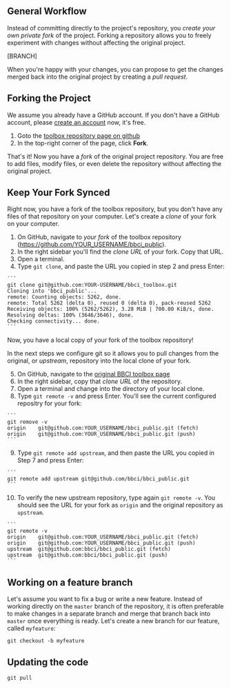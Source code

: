 ## General Workflow

Instead of committing directly to the project's repository, you *create your own
private fork* of the project. Forking a repository allows you to freely
experiment with changes without affecting the original project.

[BRANCH]

When you're happy with your changes, you can propose to get the changes merged
back into the original project by creating a *pull request*.


## Forking the Project

We assume you already have a GitHub account. If you don't have a GitHub account,
please [create an account][join_github] now, it's free.

  1. Goto the [toolbox repository page on github][bbci_public]
  2. In the top-right corner of the page, click **Fork**.

That's it! Now you have a *fork* of the original project repository. You are
free to add files, modify files, or even delete the repository without affecting
the original project.


## Keep Your Fork Synced

Right now, you have a fork of the toolbox repository, but you don't have any
files of that repository on your computer. Let's create a *clone* of your fork
on your computer.

  1. On GitHub, navigate to *your fork* of the toolbox repository
     (https://github.com/YOUR_USERNAME/bbci_public).
  2. In the right sidebar you'll find the *clone URL* of your fork. Copy that
     URL.
  3. Open a terminal.
  4. Type `git clone`, and paste the URL you copied in step 2 and press Enter:

    ```
    git clone git@github.com:YOUR-USERNAME/bbci_toolbox.git
    Cloning into 'bbci_public'...
    remote: Counting objects: 5262, done.
    remote: Total 5262 (delta 0), reused 0 (delta 0), pack-reused 5262
    Receiving objects: 100% (5262/5262), 3.28 MiB | 700.00 KiB/s, done.
    Resolving deltas: 100% (3646/3646), done.
    Checking connectivity... done.
    ```

Now, you have a local copy of your fork of the toolbox repository!

In the next steps we configure git so it allows you to pull changes from the
original, or *upstream*, repository into the local clone of your fork.

  5. On GitHub, navigate to the [original BBCI toolbox page][bbci_public]
  6. In the right sidebar, copy that *clone URL* of the repository.
  7. Open a terminal and change into the directory of your local clone.
  8. Type `git remote -v` and press Enter. You'll see the current configured
     repositry for your fork:

    ```
    git remove -v
    origin    git@github.com:YOUR_USERNAME/bbci_public.git (fetch)
    origin    git@github.com:YOUR_USERNAME/bbci_public.git (push)
    ```

  9. Type `git remote add upstream`, and then paste the URL you copied in Step 7
     and press Enter:

    ```
    git remote add upstream git@github.com/bbci/bbci_public.git
    ```

  10. To verify the new upstream repository, type again `git remote -v`. You
      should see the URL for your fork as `origin` and the original repository
      as `upstream`.

    ```
    git remote -v
    origin    git@github.com:YOUR_USERNAME/bbci_public.git (fetch)
    origin    git@github.com:YOUR_USERNAME/bbci_public.git (push)
    upstream  git@github.com:bbci/bbci_public.git (fetch)
    upstream  git@github.com:bbci/bbci_public.git (push)
    ```


## Working on a feature branch

Let's assume you want to fix a bug or write a new feature. Instead of working
directly on the `master` branch of the repository, it is often preferable to
make changes in a separate branch and merge that branch back into `master` once
everything is ready. Let's create a new branch for our feature, called
`myfeature`:

```
git checkout -b myfeature
```

## Updating the code

```
git pull
```

[bbci_public]: https://github.com/bbci/bbci_public
[join_github]: https://github.com/join


